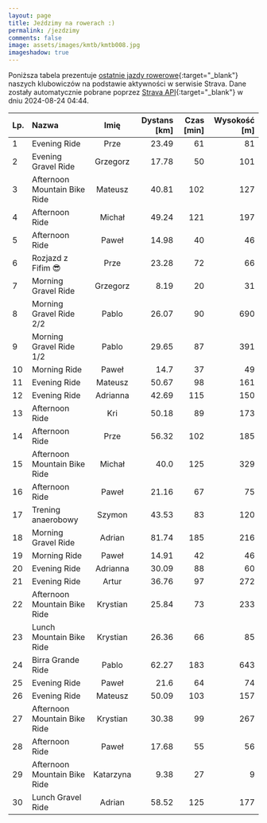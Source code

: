 ```yaml
---
layout: page
title: Jeździmy na rowerach :)
permalink: /jezdzimy
comments: false
image: assets/images/kmtb/kmtb008.jpg
imageshadow: true
---
```


Poniższa tabela prezentuje [ostatnie jazdy rowerowe](https://www.strava.com/clubs/336381){:target="_blank"} naszych klubowiczów na podstawie aktywności w serwisie Strava. Dane zostały automatycznie pobrane poprzez [Strava API](https://developers.strava.com/docs/reference/#api-Clubs-getClubActivitiesById){:target="_blank"} w dniu 2024-08-24 04:44.

Lp. | Nazwa | Imię | Dystans [km] | Czas [min] | Wysokość [m]
:--- | :--- | :---: | ---: | ---: | ---:
1|Evening Ride|Prze|23.49|61|81
2|Evening Gravel Ride|Grzegorz|17.78|50|101
3|Afternoon Mountain Bike Ride|Mateusz|40.81|102|127
4|Afternoon Ride|Michał|49.24|121|197
5|Afternoon Ride|Paweł|14.98|40|46
6|Rozjazd z Fifim 😎|Prze|23.28|72|66
7|Morning Gravel Ride|Grzegorz|8.19|20|31
8|Morning Gravel Ride 2/2|Pablo|26.07|90|690
9|Morning Gravel Ride 1/2|Pablo|29.65|87|391
10|Morning Ride|Paweł|14.7|37|49
11|Evening Ride|Mateusz|50.67|98|161
12|Evening Ride|Adrianna|42.69|115|150
13|Afternoon Ride|Kri|50.18|89|173
14|Afternoon Ride|Prze|56.32|102|185
15|Afternoon Mountain Bike Ride|Michał|40.0|125|329
16|Afternoon Ride|Paweł|21.16|67|75
17|Trening anaerobowy|Szymon|43.53|83|120
18|Morning Gravel Ride|Adrian|81.74|185|216
19|Morning Ride|Paweł|14.91|42|46
20|Evening Ride|Adrianna|30.09|88|60
21|Evening Ride|Artur|36.76|97|272
22|Afternoon Mountain Bike Ride|Krystian|25.84|73|233
23|Lunch Mountain Bike Ride|Krystian|26.36|66|85
24|Birra Grande Ride|Pablo|62.27|183|643
25|Evening Ride|Paweł|21.6|64|74
26|Evening Ride|Mateusz|50.09|103|157
27|Afternoon Mountain Bike Ride|Krystian|30.38|99|267
28|Afternoon Ride|Paweł|17.68|55|56
29|Afternoon Mountain Bike Ride|Katarzyna|9.38|27|9
30|Lunch Gravel Ride|Adrian|58.52|125|177

